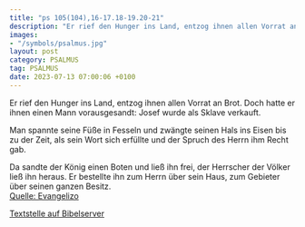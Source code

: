 ```yaml
---
title: "ps 105(104),16-17.18-19.20-21"
description: "Er rief den Hunger ins Land, entzog ihnen allen Vorrat an Brot. Doch hatte er ihnen einen Mann vorausgesandt: Josef wurde als Sklave verkauft.  Man spannte seine Füße in Fesseln und zwängte seinen Hals ins Eisen bis zu der Zeit, als sein Wort sich erfüllte und der Spruch des ...."
images:
- "/symbols/psalmus.jpg"
layout: post
category: PSALMUS
tag: PSALMUS
date: 2023-07-13 07:00:06 +0100
---
```

Er rief den Hunger ins Land,
entzog ihnen allen Vorrat an Brot.
Doch hatte er ihnen einen Mann vorausgesandt:
Josef wurde als Sklave verkauft.

Man spannte seine Füße in Fesseln
und zwängte seinen Hals ins Eisen
bis zu der Zeit, als sein Wort sich erfüllte
und der Spruch des Herrn ihm Recht gab.<!--more-->

Da sandte der König einen Boten und ließ ihn frei,
der Herrscher der Völker ließ ihn heraus.
Er bestellte ihn zum Herrn über sein Haus,
zum Gebieter über seinen ganzen Besitz.<br>
[Quelle: Evangelizo](https://evangeliumtagfuertag.org/DE/gospel)

[Textstelle auf Bibelserver](https://www.bibleserver.com/EU/ps105(104),16-17.18-19.20-21)
